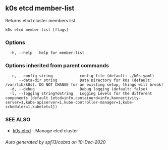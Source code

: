 ## k0s etcd member-list

Returns etcd cluster members list

```
k0s etcd member-list [flags]
```

### Options

```
  -h, --help   help for member-list
```

### Options inherited from parent commands

```
  -c, --config string            config file (default: ./k0s.yaml)
      --data-dir string          Data Directory for k0s (default: /var/lib/k0s). DO NOT CHANGE for an existing setup, things will break!
  -d, --debug                    Debug logging (default: false)
  -l, --logging stringToString   Logging Levels for the different components (default [etcd=info,containerd=info,konnectivity-server=1,kube-apiserver=1,kube-controller-manager=1,kube-scheduler=1,kubelet=1])
```

### SEE ALSO

* [k0s etcd](k0s_etcd.md)	 - Manage etcd cluster

###### Auto generated by spf13/cobra on 10-Dec-2020
